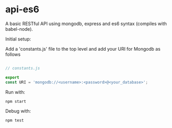 # api-es6

A basic RESTful API using mongodb, express and es6 syntax (compiles with babel-node).

Initial setup:

Add a 'constants.js' file to the top level and add your URI for Mongodb as follows

```javascript

// constants.js

export
const URI = 'mongodb://<username>:<password>@<your_database>';


```


Run with:

```
npm start

```

Debug with:

```
npm test

```
